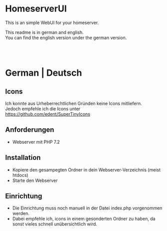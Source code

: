 # HomeserverUI
This is an simple WebUI for your homeserver.

This readme is in german and english.  
You can find the english version under the german version.  

<br><br>

# German | Deutsch

## Icons

Ich konnte aus Urheberrechtlichen Gründen keine Icons mitliefern.  
Jedoch empfehle ich die Icons unter https://github.com/edent/SuperTinyIcons

## Anforderungen
- Webserver mit PHP 7.2

## Installation  
- Kopiere den gesampegten Ordner in dein Webserver-Verzeichnis (meist htdocs)
- Starte den Webserver

## Einrichtung
- Die Einrichtung muss noch manuell in der Datei index.php vorgenommen werden.
- Dabei empfehle ich, icons in einem gesonderten Ordner zu haben, da sonst vieles schnell unübersichtlich wird.